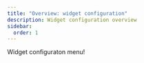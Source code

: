 ```yaml
---
title: "Overview: widget configuration"
description: Widget configuration overview
sidebar:
  order: 1
---
```


Widget configuraton menu!
